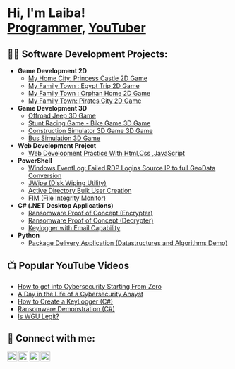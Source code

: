<h1>Hi, I'm Laiba! <br/><a href="https://github.com/joshmadakor1">Programmer</a>, <a href="https://www.youtube.com/@tastelab_by_laiba">YouTuber</a></h1>

<h2>👨‍💻 Software Development Projects:</h2>

- <b> Game Development 2D</b>
  - [My Home City: Princess Castle 2D Game ](https://play.google.com/store/apps/details?id=com.dandyshandy.Princess.castle&pcampaignid=web_share)
  -  [My Family Town : Egypt Trip  2D Game ](https://play.google.com/store/apps/details?id=com.myfamilytown.egypt.museum&pcampaignid=web_share)
  -   [My Family Town : Orphan Home 2D Game ](https://play.google.com/store/apps/details?id=com.myFamilytown.OrphenHome.CityHouse&pcampaignid=web_share)
  -    [My Family Town: Pirates City 2D Game ](https://play.google.com/store/apps/details?id=com.myFamilytown.pirates.treasure.ship&pcampaignid=web_share)
 - <b> Game Development 3D</b>
     -  [Offroad Jeep  3D Game ](https://play.google.com/store/apps/details?id=com.gamesoul.Revolution.Offroad.Jeep&pcampaignid=web_share)
     -  [Stunt Racing Game - Bike Game 3D Game ](https://play.google.com/store/apps/details?id=com.gamesoul.BikeRacingStuntFree&pcampaignid=web_share)
     -   [Construction Simulator 3D Game 3D Game ](https://appgallery.huawei.com/app/C107045339)
     -    [Bus Simulation 3D Game ](https://play.google.com/store/apps/details?id=com.gamesoul.BusHillClimbingsimulator&pcampaignid=web_share)
-  <b> Web Development Project</b>
   - [ Web Development Practice With Html,Css ,JavaScript ](annabellerestuarentsite.netlify.app)
- <b>PowerShell</b>
  - [Windows EventLog: Failed RDP Logins Source IP to full GeoData Conversion](https://github.com/joshmadakor1/Sentinel-Lab)
  - [JWipe (Disk Wiping Utility)](https://github.com/joshmadakor1/Jwipe.PowerShell)
  - [Active Directory Bulk User Creation](https://github.com/joshmadakor1/AD_PS)
  - [FIM (File Integrity Monitor)](https://github.com/joshmadakor1/PowerShell-Integrity-FIM)
- <b>C# (.NET Desktop Applications)</b>
  - [Ransomware Proof of Concept (Encrypter)](https://github.com/joshmadakor1/EncrypterPOC)
  - [Ransomware Proof of Concept (Decrypter)](https://github.com/joshmadakor1/DecrypterPOC)
  - [Keylogger with Email Capability](https://github.com/joshmadakor1/Key-Logger-With-Email)
- <b>Python</b>
  - [Package Delivery Application (Datastructures and Algorithms Demo)](https://github.com/joshmadakor1/Package-Delivery-Pathfinding-Algorithm)

<h2>📺 Popular YouTube Videos</h2>

- [How to get into Cybersecurity Starting From Zero](https://www.youtube.com/watch?v=a83ASGn_V_s)
- [A Day in the Life of a Cybersecurity Anayst](https://www.youtube.com/watch?v=uHy3oM7NnoU)
- [How to Create a KeyLogger (C#)](https://www.youtube.com/watch?v=N-L9hklSlNk)
- [Ransomware Demonstration (C#)](https://www.youtube.com/watch?v=OfvdQeh79s0)
- [Is WGU Legit?](https://www.youtube.com/watch?v=E2MwRWxDBkA)

<h2> 🤳 Connect with me:</h2>

[<img align="left" alt="JoshMadakor | YouTube" width="22px" src="https://cdn.jsdelivr.net/npm/simple-icons@v3/icons/youtube.svg" />][youtube]
[<img align="left" alt="JoshMadakor | Twitter" width="22px" src="https://cdn.jsdelivr.net/npm/simple-icons@v3/icons/twitter.svg" />][twitter]
[<img align="left" alt="JoshMadakor | LinkedIn" width="22px" src="https://cdn.jsdelivr.net/npm/simple-icons@v3/icons/linkedin.svg" />][linkedin]
[<img align="left" alt="JoshMadakor | Instagram" width="22px" src="https://cdn.jsdelivr.net/npm/simple-icons@v3/icons/instagram.svg" />][instagram]

[twitter]: https://twitter.com/joshmadakor
[youtube]: https://www.youtube.com/c/joshmadakor
[instagram]: https://www.instagram.com/joshmadakor/
[linkedin]: https://linkedin.com/in/joshmadakor

<!--
**joshmadakor1/joshmadakor1** is a ✨ _special_ ✨ repository because its `README.md` (this file) appears on your GitHub profile.

Here are some ideas to get you started:

- 🔭 I’m currently working on ...
- 🌱 I’m currently learning ...
- 👯 I’m looking to collaborate on ...
- 🤔 I’m looking for help with ...
- 💬 Ask me about ...
- 📫 How to reach me: ...
- 😄 Pronouns: ...
- ⚡ Fun fact: ...
-->

